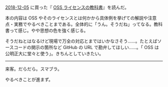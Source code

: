 [2018-12-05][] に買った『 [OSS ライセンスの教科書](https://gihyo.jp/book/2018/978-4-297-10035-3)』を読んだ。

本の内容は OSS やそのライセンスとは何かから具体例を挙げての解説や注意点・実務でやるべきことまである。全体的に「うん。そうだね」ってなる。教科書って感じ。やや思想の色を強く感じる。

そうだねとはなるけど現場で万全の対応とまではいかなさそう……。たとえばソースコードの開示の箇所など GitHub の URL で勘弁してほしい……。「 OSS は公明正大に堂々と使う」。きちんとしていきたい。

---

来客。だらだら。スマブラ。

やるべきことが進まず。

[2018-12-05]: https://blog.bouzuya.net/2018/12/05/
